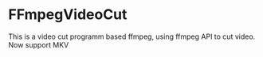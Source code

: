 FFmpegVideoCut
==============

This is a video cut programm based ffmpeg, using ffmpeg API to cut video. Now support MKV
